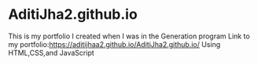 # AditiJha2.github.io
This is my portfolio I created when I was in the Generation program
Link to my portfolio:https://aditijhaa2.github.io/AditiJha2.github.io/
Using HTML,CSS,and JavaScript
